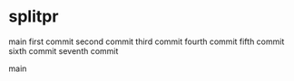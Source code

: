 # splitpr
 main
first commit
second commit
third commit
fourth commit
fifth commit
sixth commit
seventh commit

 main
